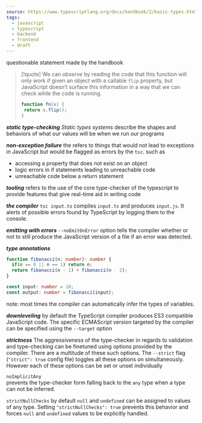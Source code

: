 ```yaml
---
source: https://www.typescriptlang.org/docs/handbook/2/basic-types.html
tags:
  - javascript
  - typescript
  - backend
  - frontend
  - draft
---
```


questionable statement made by the handbook

> [!quote]
> We can _observe_ by reading the code that this function will only work if given an object with a callable `flip` property, but JavaScript doesn’t surface this information in a way that we can check while the code is running.
> 
> ```javascript
>function fn(x) {
>  return x.flip();
>}
>```
>


***static type-checking***
_Static types systems_ describe the shapes and behaviors of what our values will be when we run our programs


***non-exception failure***
the refers to things that would not lead to exceptions in JavaScript but would be flagged as errors by the `tsc`. such as
- accessing a property that does not exist on an object
- logic errors in if statements leading to unreachable code
- unreachable code below a return statement

***tooling***
refers to the use of the core type-checker of the typescript to provide features that give real-time aid in writing code

***the compiler***
`tsc input.ts` compiles `input.ts` and produces `input.js`. It alerts of possible errors found by TypeScript by logging them to the console.

***emitting with errors***
`--noEmitOnError` option tells the compiler whether or not to still produce the JavaScript version of a file if an error was detected. 

***type annotations***

```typescript
function fibonacci(n: number): number {
  if(n == 0 || n == 1) return n;
  return fibonacci(n - 1) + fibonacci(n - 2);
}

const input: number = 10;
const output: number = fibonacci(input);
```

note:
most times the compiler can automatically infer the types of variables.

***downleveling***
by default the TypeScript compiler produces ES3 compatible JavaScript code. The specific ECMAScript version targeted by the compiler can be specified using the `--target` option

***strictness***
The aggressiveness of the type-checker in regards to validation and type-checking can be finetuned using options provided by the compiler. There are a multitude of these such options. The `--strict` flag (`"strict": true` config file) toggles all these options on simultaneously. However each of these options can be set or unset individually 

`noImplicitAny`   
prevents the type-checker form falling back to the `any` type when a type can not be inferred.

`strictNullChecks`
by default `null` and `undefined` can be assigned to values of any type. Setting `"strictNullChecks": true` prevents this behavior and forces `null` and `undefined` values to be explicitly handled.
